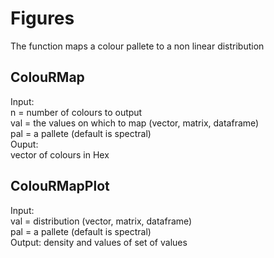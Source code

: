 # Figures
The function maps a colour pallete to a non linear distribution

## ColouRMap    
Input:  
n = number of colours to output   
val = the values on which to map (vector, matrix, dataframe)  
pal = a pallete (default is spectral)  
Ouput:  
vector of colours in Hex  

## ColouRMapPlot  
Input:  
val = distribution (vector, matrix, dataframe)  
pal = a pallete (default is spectral)  
Output: density and values of set of values  
